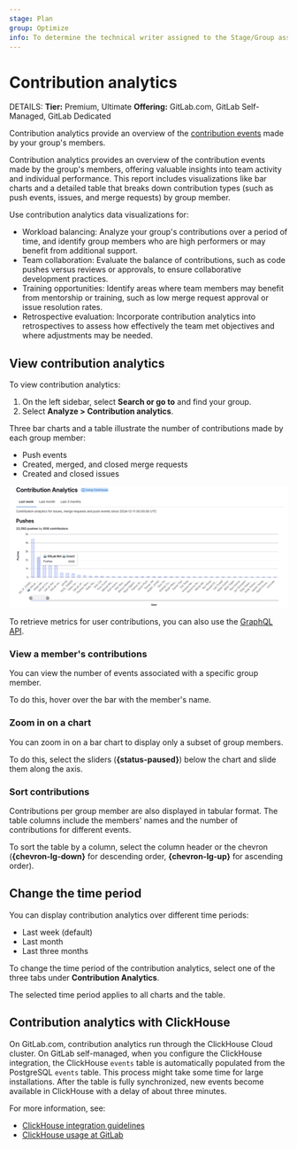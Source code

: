 ```yaml
---
stage: Plan
group: Optimize
info: To determine the technical writer assigned to the Stage/Group associated with this page, see https://handbook.gitlab.com/handbook/product/ux/technical-writing/#assignments
---
```

# Contribution analytics

DETAILS:
**Tier:** Premium, Ultimate
**Offering:** GitLab.com, GitLab Self-Managed, GitLab Dedicated

Contribution analytics provide an overview of the
[contribution events](../../profile/contributions_calendar.md#user-contribution-events) made by your group's members.

Contribution analytics provides an overview of the contribution events made by the group's members, offering valuable insights into team activity and individual performance.
This report includes visualizations like bar charts and a detailed table that breaks down contribution types (such as push events, issues, and merge requests) by group member.

Use contribution analytics data visualizations for:

- Workload balancing: Analyze your group's contributions over a period of time, and identify group members who are high performers or may benefit from additional support.
- Team collaboration: Evaluate the balance of contributions, such as code pushes versus reviews or approvals, to ensure collaborative development practices.
- Training opportunities: Identify areas where team members may benefit from mentorship or training, such as low merge request approval or issue resolution rates.
- Retrospective evaluation: Incorporate contribution analytics into retrospectives to assess how effectively the team met objectives and where adjustments may be needed.

## View contribution analytics

To view contribution analytics:

1. On the left sidebar, select **Search or go to** and find your group.
1. Select **Analyze > Contribution analytics**.

Three bar charts and a table illustrate the number of contributions made by each group member:

- Push events
- Created, merged, and closed merge requests
- Created and closed issues

![Contribution analytics bar graphs](img/contribution_analytics_push_v17_7.png)

To retrieve metrics for user contributions, you can also use the [GraphQL API](../../../api/graphql/reference/index.md#groupcontributions).

### View a member's contributions

You can view the number of events associated with a specific group member.

To do this, hover over the bar with the member's name.

### Zoom in on a chart

You can zoom in on a bar chart to display only a subset of group members.

To do this, select the sliders (**{status-paused}**) below the chart and slide them along the axis.

### Sort contributions

Contributions per group member are also displayed in tabular format.
The table columns include the members' names and the number of contributions for different events.

To sort the table by a column, select the column header or the chevron (**{chevron-lg-down}**
for descending order, **{chevron-lg-up}** for ascending order).

## Change the time period

You can display contribution analytics over different time periods:

- Last week (default)
- Last month
- Last three months

To change the time period of the contribution analytics, select one of the three tabs
under **Contribution Analytics**.

The selected time period applies to all charts and the table.

## Contribution analytics with ClickHouse

On GitLab.com, contribution analytics run through the ClickHouse Cloud cluster.
On GitLab self-managed, when you configure the ClickHouse integration, the ClickHouse `events` table is automatically populated from the PostgreSQL `events` table. This process might take some time for large installations. After the table is fully synchronized, new events become available in ClickHouse with a delay of about three minutes.

For more information, see:

- [ClickHouse integration guidelines](../../../integration/clickhouse.md)
- [ClickHouse usage at GitLab](https://handbook.gitlab.com/handbook/engineering/architecture/design-documents/clickhouse_usage/)

<!-- ## Troubleshooting

Include any troubleshooting steps that you can foresee. If you know beforehand what issues
one might have when setting this up, or when something is changed, or on upgrading, it's
important to describe those, too. Think of things that may go wrong and include them here.
This is important to minimize requests for support, and to avoid doc comments with
questions that you know someone might ask.

Each scenario can be a third-level heading, for example `### Getting error message X`.
If you have none to add when creating a doc, leave this section in place
but commented out to help encourage others to add to it in the future. -->

